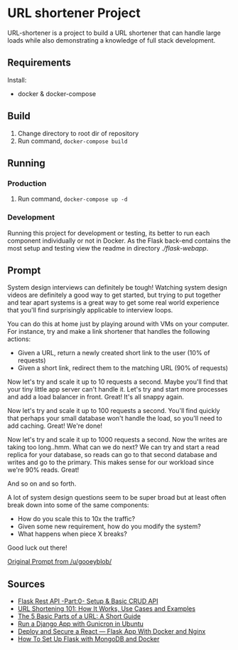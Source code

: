 # URL shortener Project

URL-shortener is a project to build a URL shortener that can handle large loads while also demonstrating a knowledge of full stack development.

## Requirements

Install:

* docker & docker-compose

## Build

1. Change directory to root dir of repository
2. Run command, `docker-compose build`

## Running

### Production

1. Run command, `docker-compose up -d`

### Development

Running this project for development or testing, its better to run each component individually or not in Docker.
As the Flask back-end contains the most setup and testing view the readme in directory *./flask-webapp*.

## Prompt

System design interviews can definitely be tough! Watching system design videos are definitely a good way to get started, but trying to put together and tear apart systems is a great way to get some real world experience that you'll find surprisingly applicable to interview loops.

You can do this at home just by playing around with VMs on your computer. For instance, try and make a link shortener that handles the following actions:

* Given a URL, return a newly created short link to the user (10% of requests)
* Given a short link, redirect them to the matching URL (90% of requests)

Now let's try and scale it up to 10 requests a second. Maybe you'll find that your tiny little app server can't handle it. Let's try and start more processes and add a load balancer in front. Great! It's all snappy again.

Now let's try and scale it up to 100 requests a second. You'll find quickly that perhaps your small database won't handle the load, so you'll need to add caching. Great! We're done!

Now let's try and scale it up to 1000 requests a second. Now the writes are taking too long..hmm. What can we do next? We can try and start a read replica for your database, so reads can go to that second database and writes and go to the primary. This makes sense for our workload since we're 90% reads. Great!

And so on and so forth.

A lot of system design questions seem to be super broad but at least often break down into some of the same components:

* How do you scale this to 10x the traffic?
* Given some new requirement, how do you modify the system?
* What happens when piece X breaks?

Good luck out there!

[Original Prompt from /u/gooeyblob/](https://www.reddit.com/r/cscareerquestions/comments/8na87e/were_reddit_engineers_here_to_answer_your/dzu3jgu/?context=3)

## Sources

* [Flask Rest API -Part:0- Setup & Basic CRUD API](https://dev.to/paurakhsharma/flask-rest-api-part-0-setup-basic-crud-api-4650)
* [URL Shortening 101: How It Works, Use Cases and Examples](https://bitly.com/blog/url-shortening-101-how-it-works-use-cases-and-examples/)
* [The 5 Basic Parts of a URL: A Short Guide](https://blog.hubspot.com/marketing/parts-url)
* [Run a Django App with Gunicron in Ubuntu](https://rahmonov.me/posts/run-a-django-app-with-gunicorn-in-ubuntu-16-04/)
* [Deploy and Secure a React — Flask App With Docker and Nginx](https://medium.com/swlh/deploy-and-secure-a-react-flask-app-with-docker-and-nginx-768ca582863b)
* [How To Set Up Flask with MongoDB and Docker](https://www.digitalocean.com/community/tutorials/how-to-set-up-flask-with-mongodb-and-docker)